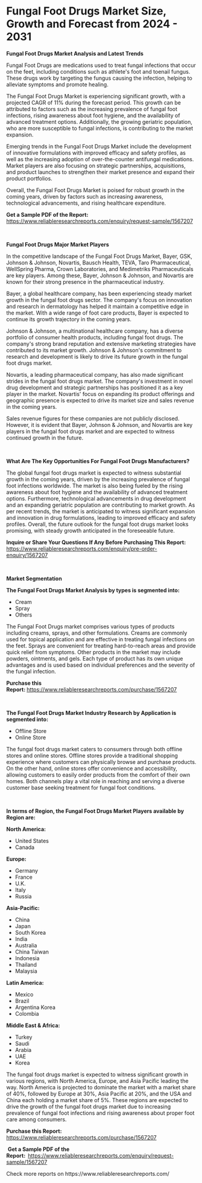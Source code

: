 <p><h1>Fungal Foot Drugs Market Size, Growth and Forecast from 2024 - 2031</h1></p><p><strong>Fungal Foot Drugs Market Analysis and Latest Trends</strong></p>
<p><p>Fungal Foot Drugs are medications used to treat fungal infections that occur on the feet, including conditions such as athlete's foot and toenail fungus. These drugs work by targeting the fungus causing the infection, helping to alleviate symptoms and promote healing.</p><p>The Fungal Foot Drugs Market is experiencing significant growth, with a projected CAGR of 11% during the forecast period. This growth can be attributed to factors such as the increasing prevalence of fungal foot infections, rising awareness about foot hygiene, and the availability of advanced treatment options. Additionally, the growing geriatric population, who are more susceptible to fungal infections, is contributing to the market expansion.</p><p>Emerging trends in the Fungal Foot Drugs Market include the development of innovative formulations with improved efficacy and safety profiles, as well as the increasing adoption of over-the-counter antifungal medications. Market players are also focusing on strategic partnerships, acquisitions, and product launches to strengthen their market presence and expand their product portfolios.</p><p>Overall, the Fungal Foot Drugs Market is poised for robust growth in the coming years, driven by factors such as increasing awareness, technological advancements, and rising healthcare expenditure.</p></p>
<p><strong>Get a Sample PDF of the Report:&nbsp;</strong> <a href="https://www.reliableresearchreports.com/enquiry/request-sample/1567207">https://www.reliableresearchreports.com/enquiry/request-sample/1567207</a></p>
<p>&nbsp;</p>
<p><strong>Fungal Foot Drugs Major Market Players</strong></p>
<p><p>In the competitive landscape of the Fungal Foot Drugs Market, Bayer, GSK, Johnson & Johnson, Novartis, Bausch Health, TEVA, Taro Pharmaceutical, WellSpring Pharma, Crown Laboratories, and Medimetriks Pharmaceuticals are key players. Among these, Bayer, Johnson & Johnson, and Novartis are known for their strong presence in the pharmaceutical industry.</p><p>Bayer, a global healthcare company, has been experiencing steady market growth in the fungal foot drugs sector. The company's focus on innovation and research in dermatology has helped it maintain a competitive edge in the market. With a wide range of foot care products, Bayer is expected to continue its growth trajectory in the coming years.</p><p>Johnson & Johnson, a multinational healthcare company, has a diverse portfolio of consumer health products, including fungal foot drugs. The company's strong brand reputation and extensive marketing strategies have contributed to its market growth. Johnson & Johnson's commitment to research and development is likely to drive its future growth in the fungal foot drugs market.</p><p>Novartis, a leading pharmaceutical company, has also made significant strides in the fungal foot drugs market. The company's investment in novel drug development and strategic partnerships has positioned it as a key player in the market. Novartis' focus on expanding its product offerings and geographic presence is expected to drive its market size and sales revenue in the coming years.</p><p>Sales revenue figures for these companies are not publicly disclosed. However, it is evident that Bayer, Johnson & Johnson, and Novartis are key players in the fungal foot drugs market and are expected to witness continued growth in the future.</p></p>
<p>&nbsp;</p>
<p><strong>What Are The Key Opportunities For Fungal Foot Drugs Manufacturers?</strong></p>
<p><p>The global fungal foot drugs market is expected to witness substantial growth in the coming years, driven by the increasing prevalence of fungal foot infections worldwide. The market is also being fueled by the rising awareness about foot hygiene and the availability of advanced treatment options. Furthermore, technological advancements in drug development and an expanding geriatric population are contributing to market growth. As per recent trends, the market is anticipated to witness significant expansion and innovation in drug formulations, leading to improved efficacy and safety profiles. Overall, the future outlook for the fungal foot drugs market looks promising, with steady growth anticipated in the foreseeable future.</p></p>
<p><strong>Inquire or Share Your Questions If Any Before Purchasing This Report:</strong> <a href="https://www.reliableresearchreports.com/enquiry/pre-order-enquiry/1567207">https://www.reliableresearchreports.com/enquiry/pre-order-enquiry/1567207</a></p>
<p>&nbsp;</p>
<p><strong>Market Segmentation</strong></p>
<p><strong>The Fungal Foot Drugs Market Analysis by types is segmented into:</strong></p>
<p><ul><li>Cream</li><li>Spray</li><li>Others</li></ul></p>
<p><p>The Fungal Foot Drugs market comprises various types of products including creams, sprays, and other formulations. Creams are commonly used for topical application and are effective in treating fungal infections on the feet. Sprays are convenient for treating hard-to-reach areas and provide quick relief from symptoms. Other products in the market may include powders, ointments, and gels. Each type of product has its own unique advantages and is used based on individual preferences and the severity of the fungal infection.</p></p>
<p><strong>Purchase this Report:&nbsp;</strong><a href="https://www.reliableresearchreports.com/purchase/1567207">https://www.reliableresearchreports.com/purchase/1567207</a></p>
<p>&nbsp;</p>
<p><strong>The Fungal Foot Drugs Market Industry Research by Application is segmented into:</strong></p>
<p><ul><li>Offline Store</li><li>Online Store</li></ul></p>
<p><p>The fungal foot drugs market caters to consumers through both offline stores and online stores. Offline stores provide a traditional shopping experience where customers can physically browse and purchase products. On the other hand, online stores offer convenience and accessibility, allowing customers to easily order products from the comfort of their own homes. Both channels play a vital role in reaching and serving a diverse customer base seeking treatment for fungal foot conditions.</p></p>
<p>&nbsp;</p>
<p><strong>In terms of Region, the Fungal Foot Drugs Market Players available by Region are:</strong></p>
<p>
    <p> <strong> North America: </strong>
        <ul>
            <li>United States</li>
            <li>Canada</li>
        </ul>
        </p> 
    <p> <strong> Europe: </strong>
        <ul>
            <li>Germany</li>
            <li>France</li>
            <li>U.K.</li>
            <li>Italy</li>
            <li>Russia</li>
        </ul>
        </p> 
    <p> <strong> Asia-Pacific: </strong>
        <ul>
            <li>China</li>
            <li>Japan</li>
            <li>South Korea</li>
            <li>India</li>
            <li>Australia</li>
            <li>China Taiwan</li>
            <li>Indonesia</li>
            <li>Thailand</li>
            <li>Malaysia</li>
        </ul>
        </p> 
    <p> <strong> Latin America: </strong>
        <ul>
            <li>Mexico</li>
            <li>Brazil</li>
            <li>Argentina Korea</li>
            <li>Colombia</li>
        </ul>
        </p> 
    <p> <strong> Middle East & Africa: </strong>
        <ul>
            <li>Turkey</li>
            <li>Saudi</li>
            <li>Arabia</li>
            <li>UAE</li>
            <li>Korea</li>
        </ul>
    </p>
    </p>
<p><p>The fungal foot drugs market is expected to witness significant growth in various regions, with North America, Europe, and Asia Pacific leading the way. North America is projected to dominate the market with a market share of 40%, followed by Europe at 30%, Asia Pacific at 20%, and the USA and China each holding a market share of 5%. These regions are expected to drive the growth of the fungal foot drugs market due to increasing prevalence of fungal foot infections and rising awareness about proper foot care among consumers.</p></p>
<p><strong>Purchase this Report: </strong><a href="https://www.reliableresearchreports.com/purchase/1567207">https://www.reliableresearchreports.com/purchase/1567207</a></p>
<p>&nbsp;<strong>Get a Sample PDF of the Report:&nbsp;&nbsp;</strong><a href="https://www.reliableresearchreports.com/enquiry/request-sample/1567207">https://www.reliableresearchreports.com/enquiry/request-sample/1567207</a></p>
<p><strong></strong></p>
<p>Check more reports on https://www.reliableresearchreports.com/</p>